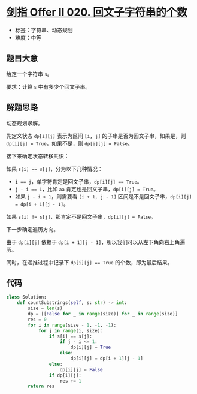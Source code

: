 # [剑指 Offer II 020. 回文子字符串的个数](https://leetcode.cn/problems/a7VOhD/)

- 标签：字符串、动态规划
- 难度：中等

## 题目大意

给定一个字符串 `s`。

要求：计算 `s` 中有多少个回文子串。

## 解题思路

动态规划求解。

先定义状态 `dp[i][j]` 表示为区间 `[i, j]` 的子串是否为回文子串，如果是，则 `dp[i][j] = True`，如果不是，则 `dp[i][j] = False`。

接下来确定状态转移共识：

如果 `s[i] == s[j]`，分为以下几种情况：

- `i == j`，单字符肯定是回文子串，`dp[i][j] == True`。
- `j - i == 1`，比如 `aa` 肯定也是回文子串，`dp[i][j] = True`。
- 如果 `j - i > 1`，则需要看 `[i + 1, j - 1]` 区间是不是回文子串，`dp[i][j] = dp[i + 1][j - 1]`。

如果 `s[i] != s[j]`，那肯定不是回文子串，`dp[i][j] = False`。

下一步确定遍历方向。

由于 `dp[i][j]` 依赖于 `dp[i + 1][j - 1]`，所以我们可以从左下角向右上角遍历。

同时，在递推过程中记录下 `dp[i][j] == True` 的个数，即为最后结果。

## 代码

```Python
class Solution:
    def countSubstrings(self, s: str) -> int:
        size = len(s)
        dp = [[False for _ in range(size)] for _ in range(size)]
        res = 0
        for i in range(size - 1, -1, -1):
            for j in range(i, size):
                if s[i] == s[j]:
                    if j - i <= 1:
                        dp[i][j] = True
                    else:
                        dp[i][j] = dp[i + 1][j - 1]
                else:
                    dp[i][j] = False
                if dp[i][j]:
                    res += 1
        return res
```

